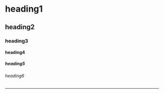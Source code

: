 # heading1
## heading2
### heading3
#### heading4
##### heading5
###### heading6
-----------------------------------------------------------------------
